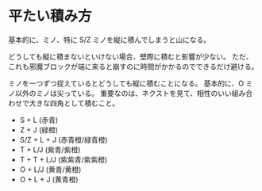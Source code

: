 # 平たい積み方

基本的に、ミノ、特に S/Z ミノを縦に積んでしまうと山になる。

どうしても縦に積まないといけない場合、壁際に積むと影響が少ない。
ただ、これも邪魔ブロックが端に来ると崩すのに時間がかかるのでできるだけ避ける。

ミノを一つずつ捉えているとどうしても縦に積むことになる。
基本的に、O ミノ以外のミノは尖っている。
重要なのは、ネクストを見て、相性のいい組み合わせで大きな四角として積むこと。

- S + L (赤青)
- Z + J (緑橙)
- S/Z + L + J (赤青橙/緑青橙)
- T + L/J (紫青/紫橙)
- T + T + L/J (紫紫青/紫紫橙)
- O + L/J (黄青/黄橙)
- O + L + J (黄青橙)
